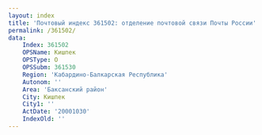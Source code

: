 ```yaml
---
layout: index
title: 'Почтовый индекс 361502: отделение почтовой связи Почты России'
permalink: /361502/
data:
    Index: 361502
    OPSName: Кишпек
    OPSType: О
    OPSSubm: 361530
    Region: 'Кабардино-Балкарская Республика'
    Autonom: ''
    Area: 'Баксанский район'
    City: Кишпек
    City1: ''
    ActDate: '20001030'
    IndexOld: ''
---
```

